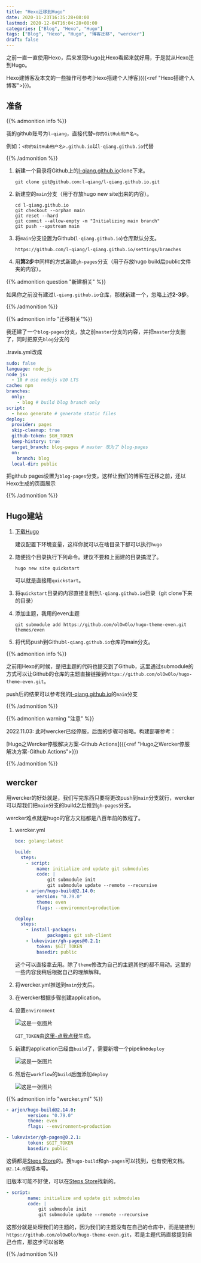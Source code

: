```yaml
---
title: "Hexo迁移到Hugo"
date: 2020-11-23T16:35:28+08:00
lastmod: 2020-12-04T16:04:28+08:00
categories: ["Blog", "Hexo", "Hugo"]
tags: ["Blog", "Hexo", "Hugo", "博客迁移", "wercker"]
draft: false
---
```


之前一直一直使用Hexo，后来发现Hugo比Hexo看起来就好用，于是就从Hexo迁到Hugo。

Hexo建博客及本文的一些操作可参考[Hexo搭建个人博客]({{<ref "Hexo搭建个人博客">}})。

<!--more-->

## 准备

{{% admonition info %}}

我的github账号为`l-qiang`，直接代替`<你的GitHub用户名>`。

例如：`<你的GitHub用户名>.github.io`以`l-qiang.github.io`代替

{{% /admonition %}}

1. 新建一个目录将Github上的[l-qiang.github.io](https://github.com/l-qiang/l-qiang.github.io)clone下来。

   ```shell
   git clone git@github.com:l-qiang/l-qiang.github.io.git
   ```

2. 新建空的`main`分支（用于存放hugo new site出来的内容）。

   ```shell
   cd l-qiang.github.io
   git checkout --orphan main
   git reset --hard
   git commit --allow-empty -m "Initializing main branch"
   git push --upstream main
   ```

3. 将`main`分支设置为Github(`l-qiang.github.io`)仓库默认分支。

   `https://github.com/l-qiang/l-qiang.github.io/settings/branches`

4. 用**第2步**中同样的方式新建`gh-pages`分支（用于存放hugo build后public文件夹的内容）。

{{% admonition question "新建相关" %}}

如果你之前没有建过`l-qiang.github.io`仓库，那就新建一个，忽略上述**2-3步**。

{{% /admonition  %}}

{{% admonition info "迁移相关"%}}

我还建了一个`blog-pages`分支，放之前`master`分支的内容，并把`master`分支删了，同时把原先`blog`分支的

.travis.yml改成

```yaml
sudo: false
language: node_js
node_js:
  - 10 # use nodejs v10 LTS
cache: npm
branches:
  only:
    - blog # build blog branch only
script:
  - hexo generate # generate static files
deploy:
  provider: pages
  skip-cleanup: true
  github-token: $GH_TOKEN
  keep-history: true
  target_branch: blog-pages # master 改为了 blog-pages
  on:
    branch: blog
  local-dir: public
```

把github pages设置为`blog-pages`分支。这样让我们的博客在迁移之前，还以Hexo生成的页面展示

{{% /admonition %}}

## Hugo建站

1. [下载Hugo](https://github.com/gohugoio/hugo/releases)

   建议配置下环境变量，这样你就可以在啥目录下都可以执行`hugo`

2. 随便找个目录执行下列命令。建议不要和上面建的目录搞混了。

   ```shell
   hugo new site quickstart
   ```

   可以就是直接用`quickstart`。
   
3. 将`quickstart`目录的内容直接复制到`l-qiang.github.io`目录（git clone下来的目录）

4. 添加主题，我用的even主题

   ```shell
   git submodule add https://github.com/olOwOlo/hugo-theme-even.git themes/even
   ```

5. 将代码push到Github`l-qiang.github.io`仓库的main分支。

{{% admonition info %}}

之前用Hexo的时候，是把主题的代码也提交到了Github，这里通过submodule的方式可以让Github的仓库的主题直接链接到`https://github.com/olOwOlo/hugo-theme-even.git`。

push后的结果可以参考我的[l-qiang.github.io](https://github.com/l-qiang/l-qiang.github.io)的`main`分支

{{% /admonition %}}



{{% admonition warning "注意" %}}

2022.11.03: 此时wercker已经停服，后面的步骤可省略。构建部署参考：

[Hugo之Wercker停服解决方案-Github Actions]({{<ref "Hugo之Wercker停服解决方案-Github Actions">}})

{{% /admonition %}}

## wercker

用wercker的好处就是，我们写完东西只要将更改push到`main`分支就行，wercker可以帮我们把`main`分支的build之后推到`gh-pages`分支。

wercker难点就是hugo的官方文档都是八百年前的教程了。

1. wercker.yml

   ```yaml
   box: golang:latest
   
   build:
     steps:
       - script:
           name: initialize and update git submodules
           code: |
               git submodule init
               git submodule update --remote --recursive
       - arjen/hugo-build@2.14.0:
           version: "0.79.0"
           theme: even
           flags: --environment=production
   
   deploy:
     steps:
       - install-packages:
               packages: git ssh-client
       - lukevivier/gh-pages@0.2.1:
           token: $GIT_TOKEN
           basedir: public
   ```

   这个可以直接拿去用。除了`theme`修改为自己的主题其他的都不用动。这里的一些内容我稍后根据自己的理解解释。

2. 将wercker.yml推送到`main`分支后。

3. 在wercker根据步骤创建application。

4. 设置`environment`

   ![这是一张图片](/image/Hexo迁移到Hugo/1.png)

   `GIT_TOKEN`由[这里-点我点我](https://github.com/settings/tokens)生成。

5. 新建的application已经由`build`了，需要新增一个pipeline`deploy`

   ![这是一张图片](/image/Hexo迁移到Hugo/2.png)

6. 然后在`workflow`的`build`后面添加`deploy`

   ![这是一张图片](/image/Hexo迁移到Hugo/3.png)

{{% admonition info "wercker.yml" %}}

```yaml
- arjen/hugo-build@2.14.0:
        version: "0.79.0"
        theme: even
        flags: --environment=production
```

```yaml
- lukevivier/gh-pages@0.2.1:
        token: $GIT_TOKEN
        basedir: public
```

这俩都是[Steps Store](https://app.wercker.com/steps)的。搜`hugo-build`和`gh-pages`可以找到，也有使用文档。`@2.14.0`指版本号。

旧版本可能不好使，可以在[Steps Store](https://app.wercker.com/steps)找新的。

```yaml
- script:
        name: initialize and update git submodules
        code: |
            git submodule init
            git submodule update --remote --recursive
```

这部分就是处理我们的主题的，因为我们的主题没有在自己的仓库中，而是链接到`https://github.com/olOwOlo/hugo-theme-even.git`，若是主题代码直接提到自己仓库，那这步可以省略

{{% /admonition %}}

